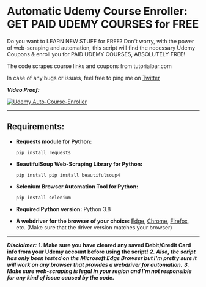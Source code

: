 # Automatic Udemy Course Enroller: GET PAID UDEMY COURSES for FREE
Do you want to LEARN NEW STUFF for FREE? Don't worry, with the power of web-scraping and automation, this script will find the necessary Udemy Coupons &amp; enroll you for PAID UDEMY COURSES, ABSOLUTELY FREE!

The code scrapes course links and coupons from tutorialbar.com

In case of any bugs or issues, feel free to ping me on [Twitter](https://twitter.com/Antariksh_Patre)

***Video Proof:***

[![Udemy Auto-Course-Enroller](https://img.youtube.com/vi/bnqLOncUrw0/0.jpg)](https://www.youtube.com/watch?v=bnqLOncUrw0 "GET PAID UDEMY Courses for FREE, Automatically with this Python Script!")

---

## Requirements:
<ul>
  <strong><li>Requests module for Python:</li></strong>
<pre><code>pip install requests</code></pre>

<strong><li>BeautifulSoup Web-Scraping Library for Python:</li></strong>
<pre><code>pip install pip install beautifulsoup4</code></pre>

<strong><li>Selenium Browser Automation Tool  for Python:</li></strong>
<pre><code>pip install selenium</code></pre>

<strong><li>Required Python version:</strong> Python 3.8</li>

<strong><li>A webdriver for the browser of your choice:</strong> [Edge](https://developer.microsoft.com/en-us/microsoft-edge/tools/webdriver/), [Chrome](https://chromedriver.chromium.org/), [Firefox](https://github.com/mozilla/geckodriver/releases), etc. (Make sure that the driver version matches your browser)</li>
</ul>

---

***Disclaimer:***
**1. Make sure you have cleared any saved Debit/Credit Card info from your Udemy account before using the script!**
***2. Also, the script has only been tested on the Microsoft Edge Browser but I'm pretty sure it will work on any browser that provides a webdriver for automation.***
***3. Make sure web-scraping is legal in your region and I'm not responsible for any kind of issue caused by the code.***

